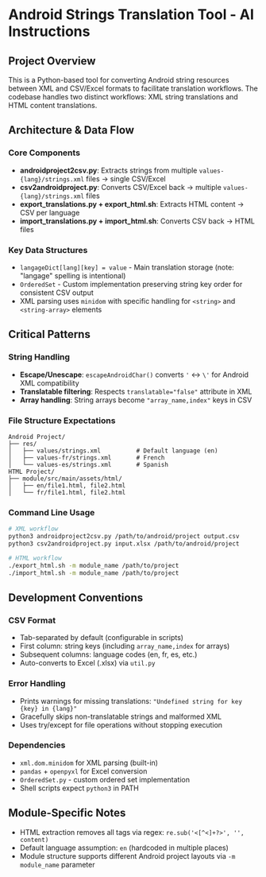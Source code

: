 # Android Strings Translation Tool - AI Instructions

## Project Overview
This is a Python-based tool for converting Android string resources between XML and CSV/Excel formats to facilitate translation workflows. The codebase handles two distinct workflows: XML string translations and HTML content translations.

## Architecture & Data Flow

### Core Components
- **androidproject2csv.py**: Extracts strings from multiple `values-{lang}/strings.xml` files → single CSV/Excel
- **csv2androidproject.py**: Converts CSV/Excel back → multiple `values-{lang}/strings.xml` files  
- **export_translations.py + export_html.sh**: Extracts HTML content → CSV per language
- **import_translations.py + import_html.sh**: Converts CSV back → HTML files

### Key Data Structures
- `langageDict[lang][key] = value` - Main translation storage (note: "langage" spelling is intentional)
- `OrderedSet` - Custom implementation preserving string key order for consistent CSV output
- XML parsing uses `minidom` with specific handling for `<string>` and `<string-array>` elements

## Critical Patterns

### String Handling
- **Escape/Unescape**: `escapeAndroidChar()` converts `'` ↔ `\'` for Android XML compatibility
- **Translatable filtering**: Respects `translatable="false"` attribute in XML
- **Array handling**: String arrays become `"array_name,index"` keys in CSV

### File Structure Expectations
```
Android Project/
├── res/
│   ├── values/strings.xml          # Default language (en)
│   ├── values-fr/strings.xml       # French
│   └── values-es/strings.xml       # Spanish
HTML Project/
├── module/src/main/assets/html/
│   ├── en/file1.html, file2.html
│   └── fr/file1.html, file2.html
```

### Command Line Usage
```bash
# XML workflow
python3 androidproject2csv.py /path/to/android/project output.csv
python3 csv2androidproject.py input.xlsx /path/to/android/project

# HTML workflow  
./export_html.sh -m module_name /path/to/project
./import_html.sh -m module_name /path/to/project
```

## Development Conventions

### CSV Format
- Tab-separated by default (configurable in scripts)
- First column: string keys (including `array_name,index` for arrays)
- Subsequent columns: language codes (en, fr, es, etc.)
- Auto-converts to Excel (.xlsx) via `util.py`

### Error Handling
- Prints warnings for missing translations: `"Undefined string for key {key} in {lang}"`
- Gracefully skips non-translatable strings and malformed XML
- Uses try/except for file operations without stopping execution

### Dependencies
- `xml.dom.minidom` for XML parsing (built-in)
- `pandas` + `openpyxl` for Excel conversion
- `OrderedSet.py` - custom ordered set implementation
- Shell scripts expect `python3` in PATH

## Module-Specific Notes
- HTML extraction removes all tags via regex: `re.sub('<[^<]+?>', '', content)`
- Default language assumption: `en` (hardcoded in multiple places)
- Module structure supports different Android project layouts via `-m module_name` parameter